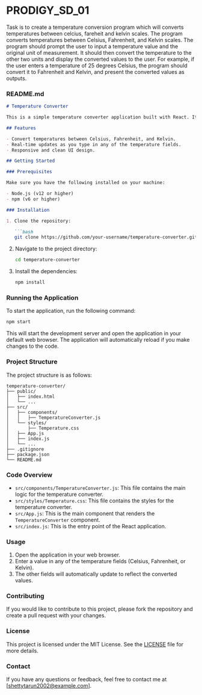 # PRODIGY_SD_01
Task is to create a temperature conversion program which will converts temperatures between celcius, fareheit and kelvin scales.
The program converts temperatures between Celsius, Fahrenheit, and Kelvin scales. The program should prompt the user to input a temperature value and the original unit of measurement. It should then convert the temperature to the other two units and display the converted values to the user. For example, if the user enters a temperature of 25 degrees Celsius, the program should convert it to Fahrenheit and Kelvin, and present the converted values as outputs.


### README.md

```markdown
# Temperature Converter

This is a simple temperature converter application built with React. It allows users to convert temperatures between Celsius, Fahrenheit, and Kelvin.

## Features

- Convert temperatures between Celsius, Fahrenheit, and Kelvin.
- Real-time updates as you type in any of the temperature fields.
- Responsive and clean UI design.

## Getting Started

### Prerequisites

Make sure you have the following installed on your machine:

- Node.js (v12 or higher)
- npm (v6 or higher)

### Installation

1. Clone the repository:

   ```bash
   git clone https://github.com/your-username/temperature-converter.git
   ```

2. Navigate to the project directory:

   ```bash
   cd temperature-converter
   ```

3. Install the dependencies:

   ```bash
   npm install
   ```

### Running the Application

To start the application, run the following command:

```bash
npm start
```

This will start the development server and open the application in your default web browser. The application will automatically reload if you make changes to the code.

### Project Structure

The project structure is as follows:

```
temperature-converter/
├── public/
│   ├── index.html
│   └── ...
├── src/
│   ├── components/
│   │   ├── TemperatureConverter.js
│   └── styles/
│       ├── Temperature.css
│   ├── App.js
│   ├── index.js
│   └── ...
├── .gitignore
├── package.json
└── README.md
```

### Code Overview

- `src/components/TemperatureConverter.js`: This file contains the main logic for the temperature converter.
- `src/styles/Temperature.css`: This file contains the styles for the temperature converter.
- `src/App.js`: This is the main component that renders the `TemperatureConverter` component.
- `src/index.js`: This is the entry point of the React application.

### Usage

1. Open the application in your web browser.
2. Enter a value in any of the temperature fields (Celsius, Fahrenheit, or Kelvin).
3. The other fields will automatically update to reflect the converted values.

### Contributing

If you would like to contribute to this project, please fork the repository and create a pull request with your changes.

### License

This project is licensed under the MIT License. See the [LICENSE](LICENSE) file for more details.

### Contact

If you have any questions or feedback, feel free to contact me at [shettytarun2002@example.com].



